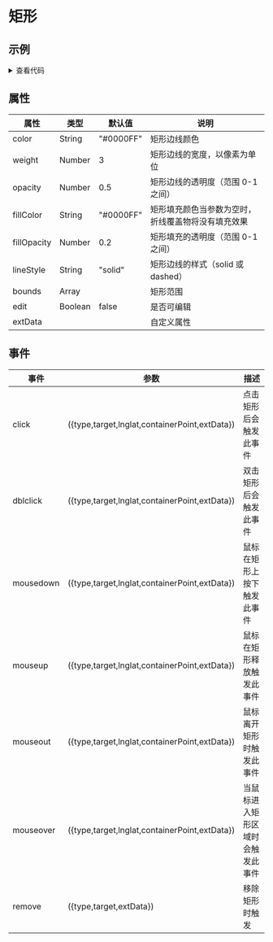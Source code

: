 # 矩形

## 示例

<demo-rectangle></demo-rectangle>

<details>
<summary>查看代码</summary>

<<< @/.vitepress/components/demo-rectangle/index.vue

</details>

## 属性

| 属性        | 类型    | 默认值    | 说明                                               |
| ----------- | ------- | --------- | -------------------------------------------------- |
| color       | String  | "#0000FF" | 矩形边线颜色                                       |
| weight      | Number  | 3         | 矩形边线的宽度，以像素为单位                       |
| opacity     | Number  | 0.5       | 矩形边线的透明度（范围 0-1 之间）                  |
| fillColor   | String  | "#0000FF" | 矩形填充颜色当参数为空时，折线覆盖物将没有填充效果 |
| fillOpacity | Number  | 0.2       | 矩形填充的透明度（范围 0-1 之间）                  |
| lineStyle   | String  | "solid"   | 矩形边线的样式（solid 或 dashed）                  |
| bounds      | Array   |           | 矩形范围                                           |
| edit        | Boolean | false     | 是否可编辑                                         |
| extData     |         |           | 自定义属性                                         |

## 事件

| 事件      | 参数                                          | 描述                             |
| --------- | --------------------------------------------- | -------------------------------- |
| click     | ({type,target,lnglat,containerPoint,extData}) | 点击矩形后会触发此事件           |
| dblclick  | ({type,target,lnglat,containerPoint,extData}) | 双击矩形后会触发此事件           |
| mousedown | ({type,target,lnglat,containerPoint,extData}) | 鼠标在矩形上按下触发此事件       |
| mouseup   | ({type,target,lnglat,containerPoint,extData}) | 鼠标在矩形释放触发此事件         |
| mouseout  | ({type,target,lnglat,containerPoint,extData}) | 鼠标离开矩形时触发此事件         |
| mouseover | ({type,target,lnglat,containerPoint,extData}) | 当鼠标进入矩形区域时会触发此事件 |
| remove    | ({type,target,extData})                       | 移除矩形时触发                   |
